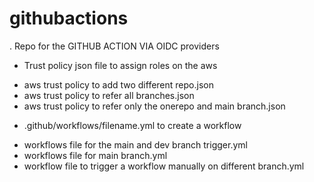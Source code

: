 # githubactions

. Repo for the GITHUB ACTION VIA OIDC providers

 - Trust policy json file to assign roles on the aws

* aws trust policy to add two different repo.json
* aws trust policy to refer all branches.json
* aws trust policy to refer only the onerepo and main branch.json


- .github/workflows/filename.yml to create a workflow

* workflows file for the main and dev branch trigger.yml
* workflows file for main branch.yml
* workflow file to trigger a workflow manually on different branch.yml



